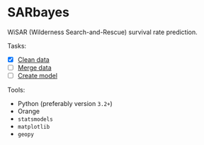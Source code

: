 # SARbayes

WiSAR (Wilderness Search-and-Rescue) survival rate prediction.

Tasks: 
  - [x] [Clean data](ISRID/)
  - [ ] [Merge data](ISRID/)
  - [ ] [Create model](machine_learning/)

Tools: 
  * Python (preferably version `3.2+`)
  * Orange
  * `statsmodels`
  * `matplotlib`
  * `geopy`

